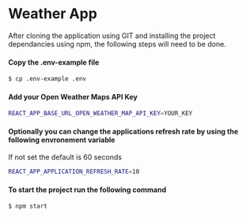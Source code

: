 # Weather App

After cloning the application using GIT and installing the project dependancies using npm, the following steps will need to be done.

#### Copy the .env-example file
```sh
$ cp .env-example .env
```

#### Add your Open Weather Maps API Key
```sh
REACT_APP_BASE_URL_OPEN_WEATHER_MAP_API_KEY=YOUR_KEY
```

#### Optionally you can change the applications refresh rate by using the following envronement variable
If not set the default is 60 seconds
```sh
REACT_APP_APPLICATION_REFRESH_RATE=10
```

#### To start the project run the following command
```sh
$ npm start
```